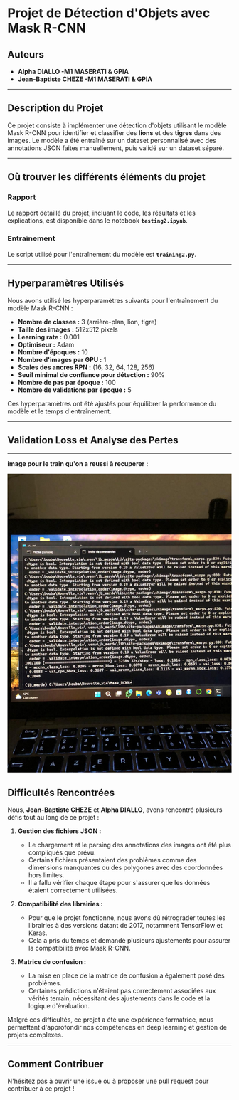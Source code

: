 # Projet de Détection d'Objets avec Mask R-CNN

## Auteurs
-  **Alpha DIALLO -M1 MASERATI & GPIA**
- **Jean-Baptiste CHEZE -M1 MASERATI & GPIA**

---

## Description du Projet
Ce projet consiste à implémenter une détection d'objets utilisant le modèle Mask R-CNN pour identifier et classifier des **lions** et des **tigres** dans des images. Le modèle a été entraîné sur un dataset personnalisé avec des annotations JSON faites manuellement, puis validé sur un dataset séparé.

---

## Où trouver les différents éléments du projet

### Rapport
Le rapport détaillé du projet, incluant le code, les résultats et les explications, est disponible dans le notebook **`testing2.ipynb`**.

### Entraînement
Le script utilisé pour l'entraînement du modèle est **`training2.py`**.

---

## Hyperparamètres Utilisés
Nous avons utilisé les hyperparamètres suivants pour l'entraînement du modèle Mask R-CNN :

- **Nombre de classes :** 3 (arrière-plan, lion, tigre)  
- **Taille des images :** 512x512 pixels  
- **Learning rate :** 0.001  
- **Optimiseur :** Adam  
- **Nombre d'époques :** 10  
- **Nombre d'images par GPU :** 1  
- **Scales des ancres RPN :** (16, 32, 64, 128, 256)  
- **Seuil minimal de confiance pour détection :** 90%  
- **Nombre de pas par époque :** 100  
- **Nombre de validations par époque :** 5  

Ces hyperparamètres ont été ajustés pour équilibrer la performance du modèle et le temps d'entraînement.

---

## Validation Loss et Analyse des Pertes

---

**image pour le train qu'on a reussi à recuperer :**

![Image de notre terminal pour le train](image/train.jpg)




## Difficultés Rencontrées
Nous, **Jean-Baptiste CHEZE** et **Alpha DIALLO**, avons rencontré plusieurs défis tout au long de ce projet :

1. **Gestion des fichiers JSON :**  
   - Le chargement et le parsing des annotations des images ont été plus compliqués que prévu.  
   - Certains fichiers présentaient des problèmes comme des dimensions manquantes ou des polygones avec des coordonnées hors limites.  
   - Il a fallu vérifier chaque étape pour s'assurer que les données étaient correctement utilisées.  

2. **Compatibilité des librairies :**  
   - Pour que le projet fonctionne, nous avons dû rétrograder toutes les librairies à des versions datant de 2017, notamment TensorFlow et Keras.  
   - Cela a pris du temps et demandé plusieurs ajustements pour assurer la compatibilité avec Mask R-CNN.  

3. **Matrice de confusion :**  
   - La mise en place de la matrice de confusion a également posé des problèmes.  
   - Certaines prédictions n'étaient pas correctement associées aux vérités terrain, nécessitant des ajustements dans le code et la logique d'évaluation.  

Malgré ces difficultés, ce projet a été une expérience formatrice, nous permettant d'approfondir nos compétences en deep learning et gestion de projets complexes.

---

## Comment Contribuer
N'hésitez pas à ouvrir une issue ou à proposer une pull request pour contribuer à ce projet !
